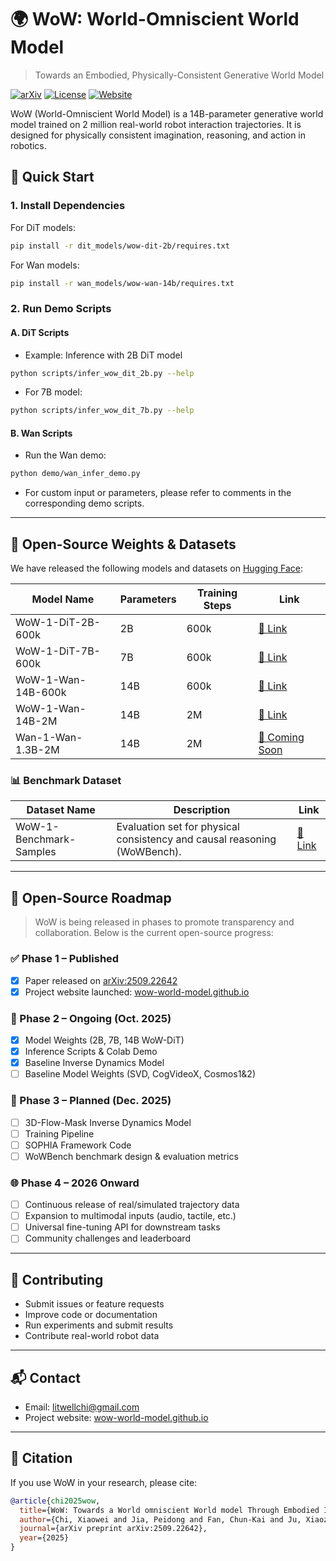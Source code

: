 # 🌍 WoW: World-Omniscient World Model

> Towards an Embodied, Physically-Consistent Generative World Model

[![arXiv](https://img.shields.io/badge/arXiv-2509.22642v1-b31b1b.svg)](https://arxiv.org/abs/2509.22642)
[![License](https://img.shields.io/badge/license-Apache--2.0-blue.svg)](LICENSE)
[![Website](https://img.shields.io/badge/demo-wow--world--model.github.io-green.svg)](https://wow-world-model.github.io)

WoW (World-Omniscient World Model) is a 14B-parameter generative world model trained on 2 million real-world robot interaction trajectories. It is designed for physically consistent imagination, reasoning, and action in robotics.

## 🧰 Quick Start

### 1. Install Dependencies

For DiT models:

```bash
pip install -r dit_models/wow-dit-2b/requires.txt
```

For Wan models:

```bash
pip install -r wan_models/wow-wan-14b/requires.txt
```

### 2. Run Demo Scripts

#### A. DiT Scripts

- Example: Inference with 2B DiT model

```bash
python scripts/infer_wow_dit_2b.py --help
```

- For 7B model:

```bash
python scripts/infer_wow_dit_7b.py --help
```

#### B. Wan Scripts

- Run the Wan demo:

```bash
python demo/wan_infer_demo.py
```

- For custom input or parameters, please refer to comments in the corresponding demo scripts.

---

## 🧠 Open-Source Weights & Datasets

We have released the following models and datasets on [Hugging Face](https://huggingface.co/WoW-world-model):

| Model Name | Parameters | Training Steps | Link | 
|------------|------------|----------------|------|
| WoW-1-DiT-2B-600k | 2B | 600k | [🔗 Link](https://huggingface.co/WoW-world-model/WoW-1-DiT-2B-600k) |
| WoW-1-DiT-7B-600k | 7B | 600k | [🔗 Link](https://huggingface.co/WoW-world-model/WoW-1-DiT-7B-600k) |
| WoW-1-Wan-14B-600k | 14B | 600k | [🔗 Link](https://huggingface.co/WoW-world-model/WoW-1-Wan-14B-600k) |
| WoW-1-Wan-14B-2M | 14B | 2M | [🔗 Link](https://huggingface.co/WoW-world-model/WoW-1-Wan-14B-2M) |
| Wan-1-Wan-1.3B-2M | 14B | 2M | [🔗 Coming Soon](https://huggingface.co/WoW-world-model/Wan-1-Wan-14B-600k) |

### 📊 Benchmark Dataset

| Dataset Name | Description | Link |
|--------------|-------------|------|
| WoW-1-Benchmark-Samples | Evaluation set for physical consistency and causal reasoning (WoWBench). | [📄 Link](https://huggingface.co/datasets/WoW-world-model/WoW-1-Benchmark-Samples) |

---

## 🚀 Open-Source Roadmap

> WoW is being released in phases to promote transparency and collaboration. Below is the current open-source progress:

### ✅ Phase 1 – Published
- [x] Paper released on [arXiv:2509.22642](https://arxiv.org/abs/2509.22642)
- [x] Project website launched: [wow-world-model.github.io](https://wow-world-model.github.io)

### 🚧 Phase 2 – Ongoing (Oct. 2025)
- [x] Model Weights (2B, 7B, 14B WoW-DiT)
- [x] Inference Scripts & Colab Demo
- [x] Baseline Inverse Dynamics Model
- [ ] Baseline Model Weights (SVD, CogVideoX, Cosmos1&2)

### 🚀 Phase 3 – Planned (Dec. 2025)
- [ ] 3D-Flow-Mask Inverse Dynamics Model
- [ ] Training Pipeline
- [ ] SOPHIA Framework Code
- [ ] WoWBench benchmark design & evaluation metrics

### 🌐 Phase 4 – 2026 Onward
- [ ] Continuous release of real/simulated trajectory data
- [ ] Expansion to multimodal inputs (audio, tactile, etc.)
- [ ] Universal fine-tuning API for downstream tasks
- [ ] Community challenges and leaderboard

---

## 🤝 Contributing
- Submit issues or feature requests
- Improve code or documentation
- Run experiments and submit results
- Contribute real-world robot data

---

## 📬 Contact
- Email: litwellchi@gmail.com
- Project website: [wow-world-model.github.io](https://wow-world-model.github.io)

---

## 📖 Citation

If you use WoW in your research, please cite:

```bibtex
@article{chi2025wow,
  title={WoW: Towards a World omniscient World model Through Embodied Interaction},
  author={Chi, Xiaowei and Jia, Peidong and Fan, Chun-Kai and Ju, Xiaozhu and Mi, Weishi and Qin, Zhiyuan and Zhang, Kevin  and Tian, Wanxin and Ge, Kuangzhi and Li, Hao and others},
  journal={arXiv preprint arXiv:2509.22642},
  year={2025}
}
```
